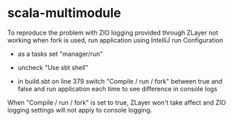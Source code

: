# scala-multimodule

To reproduce the problem with ZIO logging provided through ZLayer not working when fork is used, run application using IntelliJ run Configuration
* as a tasks set "manager/run"
* uncheck "Use sbt shell"

* in build.sbt on line 379 switch "Compile / run / fork" between true and false and run application each time to see difference in console logs

When "Compile / run / fork" is set to true, ZLayer won't take affect and ZIO logging settings will not apply to console logging. 
